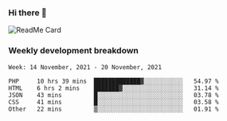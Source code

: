 ### Hi there 👋

<!--
**itzcy/itzcy** is a ✨ _special_ ✨ repository because its `README.md` (this file) appears on your GitHub profile.

Here are some ideas to get you started:

- 🔭 I’m currently working on ...
- 🌱 I’m currently learning ...
- 👯 I’m looking to collaborate on ...
- 🤔 I’m looking for help with ...
- 💬 Ask me about ...
- 📫 How to reach me: ...
- 😄 Pronouns: ...
- ⚡ Fun fact: ...
-->
![ReadMe Card](https://github-readme-stats.vercel.app/api?username=itzcy&show_icons=true&title_color=2d3198&icon_color=797cb8&text_color=24292e&bg_color=f6f8fa)

### Weekly development breakdown
<!--START_SECTION:waka-->
```text
Week: 14 November, 2021 - 20 November, 2021

PHP     10 hrs 39 mins  █████████████▓░░░░░░░░░░░   54.97 % 
HTML    6 hrs 2 mins    ███████▓░░░░░░░░░░░░░░░░░   31.14 % 
JSON    43 mins         █░░░░░░░░░░░░░░░░░░░░░░░░   03.78 % 
CSS     41 mins         █░░░░░░░░░░░░░░░░░░░░░░░░   03.58 % 
Other   22 mins         ▒░░░░░░░░░░░░░░░░░░░░░░░░   01.91 % 
```
<!--END_SECTION:waka-->
